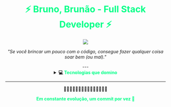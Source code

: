 <h1 align="center" style="color:#00FF87;">⚡ Bruno, Brunão - Full Stack Developer ⚡</h1>

<div align="center">
  <img src="https://readme-typing-svg.demolab.com?font=Fira+Code&pause=1000&color=00FF87&center=true&vCenter=true&width=600&lines=Focado%20em%20transformar%20ideias%20em%20projetos;Aproveite%20meu%20espa%C3%A7o%20de%20desenvolvimento" />
</div>



<p align="center"><i>"Se você brincar um pouco com o código, consegue fazer qualquer coisa soar bem (ou mal)."</i></p>

<div align="center" style="margin-bottom: 20px;">
---

<details>
  <summary><strong>💻 <span style="color:#00FF87">Tecnologias que domino</span></strong></summary>
  <br>
  <div style="border:2px solid #00FF87; padding: 10px; border-radius: 10px;">

  <img src="https://img.shields.io/badge/JavaScript-0F0F0F?style=for-the-badge&logo=javascript&logoColor=00FF87">
  <img src="https://img.shields.io/badge/Spring_Boot-0F0F0F?style=for-the-badge&logo=spring-boot&logoColor=00FF87">
  <img src="https://img.shields.io/badge/.NET-0F0F0F?style=for-the-badge&logo=dotnet&logoColor=00FF87">
  <img src="https://img.shields.io/badge/Flutter-0F0F0F?style=for-the-badge&logo=flutter&logoColor=00FF87">
  <img src="https://img.shields.io/badge/Bootstrap-0F0F0F?style=for-the-badge&logo=bootstrap&logoColor=00FF87">
  <img src="https://img.shields.io/badge/MySQL-0F0F0F?style=for-the-badge&logo=mysql&logoColor=00FF87">

  </div>
</details>

---

💚💚💚💚💚💚💚💚💚💚💚💚💚💚💚

<p align="center">
  <strong style="color:#00FF87;">Em constante evolução, um commit por vez 🚀</strong>
</p>

</div>
